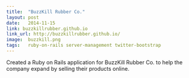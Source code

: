 ```yaml
---
title:	"BuzzKill Rubber Co."
layout:	post
date:	2014-11-15
link: buzzkillrubber.github.io
link_url: http://buzzkillrubber.github.io/
image:	buzzkill.png
tags:	ruby-on-rails server-management twitter-bootstrap
---
```

Created a Ruby on Rails application for BuzzKill Rubber Co. to help the company expand by selling their products online.
